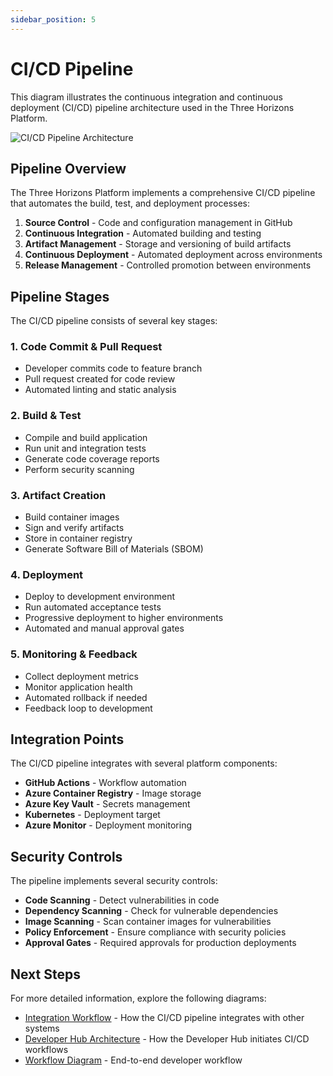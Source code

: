 ```yaml
---
sidebar_position: 5
---
```


# CI/CD Pipeline

This diagram illustrates the continuous integration and continuous deployment (CI/CD) pipeline architecture used in the Three Horizons Platform.

<div className="diagram-container">
  <img src="/img/diagrams/cicd-pipeline.svg" alt="CI/CD Pipeline Architecture" style={{maxWidth: '100%', height: 'auto'}} />
</div>

## Pipeline Overview

The Three Horizons Platform implements a comprehensive CI/CD pipeline that automates the build, test, and deployment processes:

1. **Source Control** - Code and configuration management in GitHub
2. **Continuous Integration** - Automated building and testing
3. **Artifact Management** - Storage and versioning of build artifacts
4. **Continuous Deployment** - Automated deployment across environments
5. **Release Management** - Controlled promotion between environments

## Pipeline Stages

The CI/CD pipeline consists of several key stages:

### 1. Code Commit & Pull Request

- Developer commits code to feature branch
- Pull request created for code review
- Automated linting and static analysis

### 2. Build & Test

- Compile and build application
- Run unit and integration tests
- Generate code coverage reports
- Perform security scanning

### 3. Artifact Creation

- Build container images
- Sign and verify artifacts
- Store in container registry
- Generate Software Bill of Materials (SBOM)

### 4. Deployment

- Deploy to development environment
- Run automated acceptance tests
- Progressive deployment to higher environments
- Automated and manual approval gates

### 5. Monitoring & Feedback

- Collect deployment metrics
- Monitor application health
- Automated rollback if needed
- Feedback loop to development

## Integration Points

The CI/CD pipeline integrates with several platform components:

- **GitHub Actions** - Workflow automation
- **Azure Container Registry** - Image storage
- **Azure Key Vault** - Secrets management
- **Kubernetes** - Deployment target
- **Azure Monitor** - Deployment monitoring

## Security Controls

The pipeline implements several security controls:

- **Code Scanning** - Detect vulnerabilities in code
- **Dependency Scanning** - Check for vulnerable dependencies
- **Image Scanning** - Scan container images for vulnerabilities
- **Policy Enforcement** - Ensure compliance with security policies
- **Approval Gates** - Required approvals for production deployments

## Next Steps

For more detailed information, explore the following diagrams:

- [Integration Workflow](integration) - How the CI/CD pipeline integrates with other systems
- [Developer Hub Architecture](developer-hub) - How the Developer Hub initiates CI/CD workflows
- [Workflow Diagram](/img/diagrams/workflow-diagram.svg) - End-to-end developer workflow
